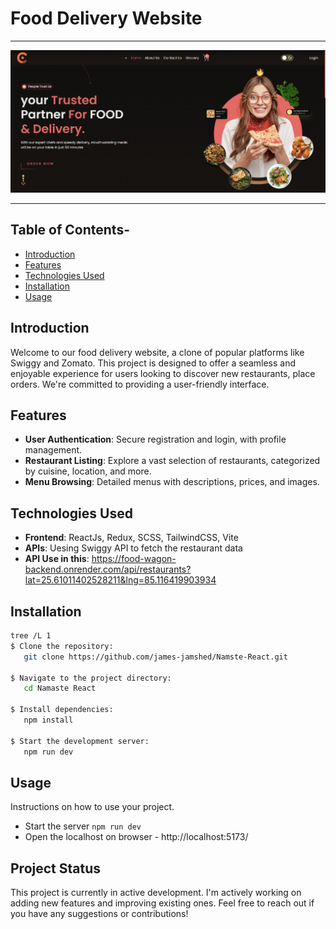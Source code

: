# Food Delivery Website

---

![Alt text](./src/assets/readme/mockup.png "a title")

---

## Table of Contents-

- [Introduction](#introduction)
- [Features](#features)
- [Technologies Used](#technologies-used)
- [Installation](#installation)
- [Usage](#usage)

## Introduction

Welcome to our food delivery website, a clone of popular platforms like Swiggy and Zomato. This project is designed to offer a seamless and enjoyable experience for users looking to discover new restaurants, place orders. We're committed to providing a user-friendly interface.

## Features

- **User Authentication**: Secure registration and login, with profile management.
- **Restaurant Listing**: Explore a vast selection of restaurants, categorized by cuisine, location, and more.
- **Menu Browsing**: Detailed menus with descriptions, prices, and images.
  <!-- - **Order Placement**: Customize your orders with various options and add-ons. -->
  <!-- - **Order Tracking**: Real-time updates on your order status. -->
  <!-- - **Payment Integration**: Secure and easy payment processing. -->
  <!-- - **Admin Dashboard**: Manage orders, restaurant listings, and user accounts. -->

## Technologies Used

- **Frontend**: ReactJs, Redux, SCSS, TailwindCSS, Vite
- **APIs**: Uesing Swiggy API to fetch the restaurant data
- **API Use in this**: https://food-wagon-backend.onrender.com/api/restaurants?lat=25.61011402528211&lng=85.116419903934

## Installation

```bash
tree /L 1
$ Clone the repository:
   git clone https://github.com/james-jamshed/Namste-React.git

$ Navigate to the project directory:
   cd Namaste React

$ Install dependencies:
   npm install

$ Start the development server:
   npm run dev
```

## Usage

Instructions on how to use your project.

- Start the server `npm run dev`
- Open the localhost on browser - http://localhost:5173/

## Project Status

This project is currently in active development. I'm actively working on adding new features and improving existing ones. Feel free to reach out if you have any suggestions or contributions!
